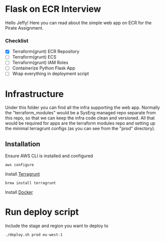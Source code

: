 # Flask on ECR Interview
Hello Jeffy!  Here you can read about the simple web app on ECR for the Pirate Assignment.

### Checklist
* [x] Terraform(grunt) ECR Repository
* [ ] Terraform(grunt) ECS
* [ ] Terraform(grunt) IAM Roles
* [ ] Containerize Python Flask App
* [ ] Wrap everything in deployment script

# Infrastructure
Under this folder you can find all the infra supporting the web app.  Normally the "terraform_modules" would be a SysEng managed repo separate from this repo, so that we can keep the infra code clean and versioned.  All that would be required for apps are the terraform modules repo and setting up the minimal terragrunt configs (as you can see from the "prod" directory).

## Installation
Ensure AWS CLI is installed and configured 
```
aws configure
```

Install [Terragrunt](https://terragrunt.gruntwork.io/docs/getting-started/install/)
```
brew install terragrunt
```
Install [Docker](https://docs.docker.com/get-docker/)


# Run deploy script
Include the stage and region you want to deploy to
```
./deploy.sh prod eu-west-1
```